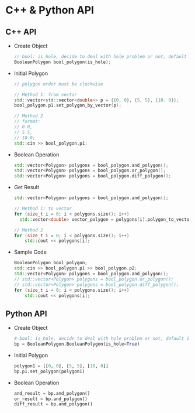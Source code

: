 # C++ & Python API

## C++ API
- Create Object
  ```cpp
  // bool: is_hole, decide to deal with hole problem or not, default is true
  BooleanPolygon bool_polygon(is_hole); 
  ```
- Initial Polygon
  ```cpp
  // polygon order must be clockwise

  // Method 1: from vector
  std::vector<std::vector<double>> p = {{0, 0}, {5, 5}, {10. 0}}; 
  bool_polygon.p1.set_polygon_by_vector(p);

  // Method 2
  // format:
  // 0 0,
  // 5 5,
  // 10 0;
  std::cin >> bool_polygon.p1;
  ```
- Boolean Operation
  ```cpp
  std::vector<Polygon> polygons = bool_polygon.and_polygon();
  std::vector<Polygon> polygons = bool_polygon.or_polygon();
  std::vector<Polygon> polygons = bool_polygon.diff_polygon();
  ```
- Get Result
  ```cpp
  std::vector<Polygon> polygons = bool_polygon.and_polygon();

  // Method 1: to vector
  for (size_t i = 0; i < polygons.size(); i++)
    std::vector<double> vector_polygon = polygons[i].polygon_to_vector();

  // Method 2
  for (size_t i = 0; i < polygons.size(); i++)
      std::cout << polygons[i];
  ```
- Sample Code
  ```cpp
  BooleanPolygon bool_polygon;
  std::cin >> bool_polygon.p1 >> bool_polygon.p2;
  std::vector<Polygon> polygons = bool_polygon.and_polygon();
  // std::vector<Polygon> polygons = bool_polygon.or_polygon();
  // std::vector<Polygon> polygons = bool_polygon.diff_polygon();
  for (size_t i = 0; i < polygons.size(); i++)
      std::cout << polygons[i];
  ```

## Python API
- Create Object
  ```py
  # bool: is_hole, decide to deal with hole problem or not, default is true
  bp = BooleanPolygon.BooleanPolygon(is_hole=True)
  ```
- Initial Polygon
  ```py
  polygon1 = [[0, 0], [5, 5], [10, 0]]
  bp.p1.set_polygon(polygon1)
  ```
- Boolean Operation
  ```py
  and_result = bp.and_polygon()
  or_result = bp.and_polygon()
  diff_result = bp.and_polygon()
  ```